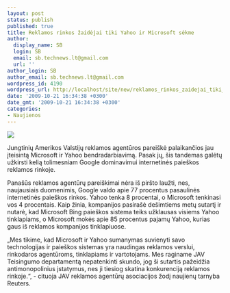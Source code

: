 ```yaml
---
layout: post
status: publish
published: true
title: Reklamos rinkos žaidėjai tiki Yahoo ir Microsoft sėkme
author:
  display_name: SB
  login: SB
  email: sb.technews.lt@gmail.com
  url: ''
author_login: SB
author_email: sb.technews.lt@gmail.com
wordpress_id: 4190
wordpress_url: http://localhost/site/new/reklamos_rinkos_zaidejai_tiki_yahoo_ir_microsoft_sekme/
date: '2009-10-21 16:34:38 +0300'
date_gmt: '2009-10-21 16:34:38 +0300'
categories:
- Naujienos
---
```

<div class="imgright"><img src="http://t0.gstatic.com/images?q=tbn:QQBoJRr2c4RBVM:http://www.topnews.in/usa/files/microsoft_yahoo.jpg"  /></div>
<p>Jungtinių Amerikos Valstijų reklamos agentūros pareiškė palaikančios jau įteisintą Microsoft ir Yahoo bendradarbiavimą. Pasak jų, šis tandemas galėtų užkirsti kelią tolimesniam Google dominavimui internetinės paieškos reklamos rinkoje.</p>
<p>Panašūs reklamos agentūrų pareiškimai nėra iš piršto laužti, nes, naujausiais duomenimis, Google valdo apie 77 procentus pasaulinės internetinės paieškos rinkos. Yahoo tenka 8 procentai, o Microsoft tenkinasi vos 4 procentais. Kaip žinia, kompanijos pasirašė dešimtiems metų sutartį ir nutarė, kad Microsoft Bing paieškos sistema teiks užklausas visiems Yahoo tinklapiams, o Microsoft mokės apie 85 procentus pajamų Yahoo, kurias gaus iš reklamos kompanijos tinklapiuose.</p>
<p>„Mes tikime, kad Microsoft ir Yahoo sumanymas suvienyti savo technologijas ir paieškos sistemas yra naudingas reklamos verslui, rinkodaros agentūroms, tinklapiams ir vartotojams. Mes raginame JAV Teisingumo departamentą nepatenkinti skundo, jog ši sutartis pažeidžia antimonopolinius įstatymus, nes ji tiesiog skatina konkurenciją reklamos rinkoje.“, - cituoja JAV reklamos agentūrų asociacijos žodį naujienų tarnyba Reuters.<br /></p>
